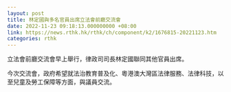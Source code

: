 ```yaml
---
layout: post
title: 林定國與多名官員出席立法會前廳交流會
date: 2022-11-23 09:18:13.000000000 +08:00
link: https://news.rthk.hk/rthk/ch/component/k2/1676815-20221123.htm
categories: rthk
---
```


立法會前廳交流會早上舉行，律政司司長林定國聯同其他官員出席。

今次交流會，政府希望就法治教育普及化、粵港澳大灣區法律服務、法律科技，以至兒童及勞工保障等方面，與議員交流。
